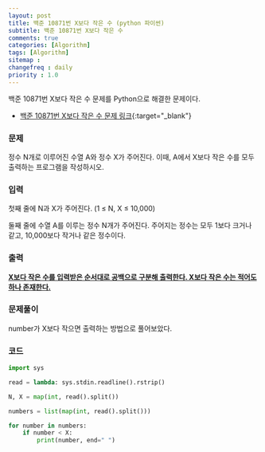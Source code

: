 ```yaml
---
layout: post
title: 백준 10871번 X보다 작은 수 (python 파이썬)
subtitle: 백준 10871번 X보다 작은 수
comments: true
categories: [Algorithm]
tags: [Algorithm]
sitemap :
changefreq : daily
priority : 1.0
---
```

백준 10871번 X보다 작은 수 문제를 Python으로 해결한 문제이다.  

* [백준 10871번 X보다 작은 수 문제 링크](https://www.acmicpc.net/problem/10871){:target="_blank"}


### 문제 
정수 N개로 이루어진 수열 A와 정수 X가 주어진다. 이때, A에서 X보다 작은 수를 모두 출력하는 프로그램을 작성하시오.


### 입력
첫째 줄에 N과 X가 주어진다. (1 ≤ N, X ≤ 10,000)

둘째 줄에 수열 A를 이루는 정수 N개가 주어진다. 주어지는 정수는 모두 1보다 크거나 같고, 10,000보다 작거나 같은 정수이다.


### 출력
**<u>X보다 작은 수를 입력받은 순서대로 공백으로 구분해 출력한다. X보다 작은 수는 적어도 하나 존재한다.</u>**


### 문제풀이
number가 X보다 작으면 출력하는 방법으로 풀어보았다.

### 코드
```python
import sys

read = lambda: sys.stdin.readline().rstrip()

N, X = map(int, read().split())

numbers = list(map(int, read().split()))

for number in numbers:
    if number < X:
        print(number, end=" ")
```